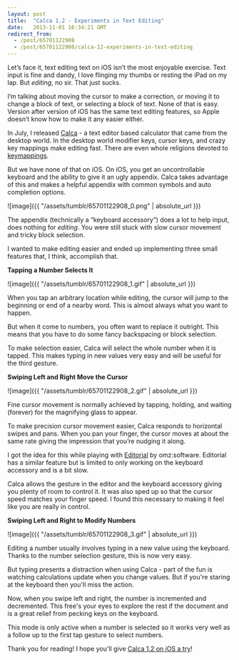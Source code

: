 ```yaml
---
layout: post
title:  "Calca 1.2 - Experiments in Text Editing"
date:   2013-11-01 16:34:21 GMT
redirect_from:
  - /post/65701122908
  - /post/65701122908/calca-12-experiments-in-text-editing
---
```




Let’s face it, text editing text on iOS isn’t the most enjoyable exercise. Text input is fine and dandy, I love flinging my thumbs or resting the iPad on my lap. But *editing*, no sir. That just sucks.

I’m talking about moving the cursor to make a correction, or moving it to change a block of text, or selecting a block of text. None of that is easy. Version after version of iOS has the same text editing features, so Apple doesn’t know how to make it any easier either.

In July, I released [Calca](http://calca.io) - a text editor based calculator that came from the desktop world. In the desktop world modifier keys, cursor keys, and crazy key mappings make editing fast. There are even whole religions devoted to [key](http://www.vim.org)[mappings](http://www.gnu.org/software/emacs/).

But we have none of that on iOS. On iOS, you get an uncontrollable keyboard and the ability to give it an ugly appendix. Calca takes advantage of this and makes a helpful appendix with common symbols and auto completion options.

![image]({{ "/assets/tumblr/65701122908_0.png" | absolute_url }})

The appendix (technically a “keyboard accessory”) does a lot to help input, does nothing for *editing*. You were still stuck with slow cursor movement and tricky block selection.

I wanted to make editing easier and ended up implementing three small features that, I think, accomplish that.

**Tapping a Number Selects It**

![image]({{ "/assets/tumblr/65701122908_1.gif" | absolute_url }})

When you tap an arbitrary location while editing, the cursor will jump to the beginning or end of a nearby word. This is almost always what you want to happen.

But when it come to numbers, you often want to replace it outright. This means that you have to do some fancy backspacing or block selection. 

To make selection easier, Calca will select the whole number when it is tapped. This makes typing in new values very easy and will be useful for the third gesture.

**Swiping Left and Right Move the Cursor**

![image]({{ "/assets/tumblr/65701122908_2.gif" | absolute_url }})

Fine cursor movement is normally achieved by tapping, holding, and waiting (forever) for the magnifying glass to appear.

To make precision cursor movement easier, Calca responds to horizontal swipes and pans. When you pan your finger, the cursor moves at about the same rate giving the impression that you’re nudging it along.

I got the idea for this while playing with [Editorial](http://omz-software.com/editorial/) by omz:software. Editorial has a similar feature but is limited to only working on the keyboard accessory and is a bit slow.

Calca allows the gesture in the editor and the keyboard accessory giving you plenty of room to control it. It was also sped up so that the cursor speed matches your finger speed. I found this necessary to making it feel like you are really in control.

**Swiping Left and Right to Modify Numbers**

![image]({{ "/assets/tumblr/65701122908_3.gif" | absolute_url }})

Editing a number usually involves typing in a new value using the keyboard. Thanks to the number selection gesture, this is now very easy.

But typing presents a distraction when using Calca - part of the fun is watching calculations update when you change values. But if you're staring at the keyboard then you'll miss the action. 

Now, when you swipe left and right, the number is incremented and decremented. This free's your eyes to explore the rest if the document and is a great relief from pecking keys on the keyboard. 

This mode is only active when a number is selected so it works very well as a follow up to the first tap gesture to select numbers.

Thank you for reading! I hope you'll give [Calca 1.2 on iOS a try](https://itunes.apple.com/us/app/calca/id635757879?ls=1&mt=8)!
